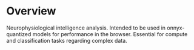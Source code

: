 # Overview

Neurophysiological intelligence analysis. Intended to be used in onnyx-quantized models for performance in the browser. 
Essential for compute and classification tasks regarding complex data.

